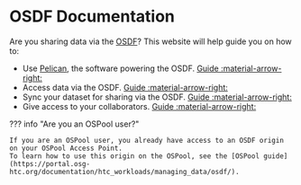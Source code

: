 # OSDF Documentation

Are you sharing data via the [OSDF](https://osg-htc.org/services/osdf)?
This website will help guide you on how to:

* Use [Pelican](https://pelicanplatform.org), the software powering the OSDF. [Guide :material-arrow-right:](pelican-client.md)
* Access data via the OSDF. [Guide :material-arrow-right:](upload-download.md)
* Sync your dataset for sharing via the OSDF. [Guide :material-arrow-right:](sync-dataset.md)
* Give access to your collaborators. [Guide :material-arrow-right:](collaborators.md)

??? info "Are you an OSPool user?"

    If you are an OSPool user, you already have access to an OSDF origin on your OSPool Access Point.
    To learn how to use this origin on the OSPool, see the [OSPool guide](https://portal.osg-htc.org/documentation/htc_workloads/managing_data/osdf/).


